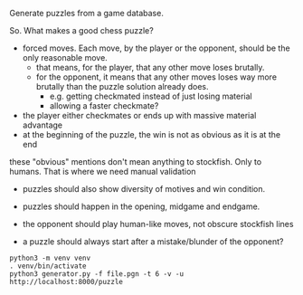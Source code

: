 Generate puzzles from a game database.

So. What makes a good chess puzzle?

- forced moves. Each move, by the player or the opponent, should be the only reasonable move.
  - that means, for the player, that any other move loses brutally.
  - for the opponent, it means that any other moves loses way more brutally 
  than the puzzle solution already does.
    - e.g. getting checkmated instead of just losing material
    - allowing a faster checkmate?
- the player either checkmates or ends up with massive material advantage
- at the beginning of the puzzle, the win is not as obvious as it is at the end

these "obvious" mentions don't mean anything to stockfish. Only to humans.
That is where we need manual validation

- puzzles should also show diversity of motives and win condition.
- puzzles should happen in the opening, midgame and endgame.
- the opponent should play human-like moves, not obscure stockfish lines

- a puzzle should always start after a mistake/blunder of the opponent?

```
python3 -m venv venv
. venv/bin/activate
python3 generator.py -f file.pgn -t 6 -v -u http://localhost:8000/puzzle
```
